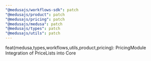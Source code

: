 ```yaml
---
"@medusajs/workflows-sdk": patch
"@medusajs/product": patch
"@medusajs/pricing": patch
"@medusajs/medusa": patch
"@medusajs/types": patch
"@medusajs/utils": patch
---
```


feat(medusa,types,workflows,utils,product,pricing): PricingModule Integration of PriceLists into Core
